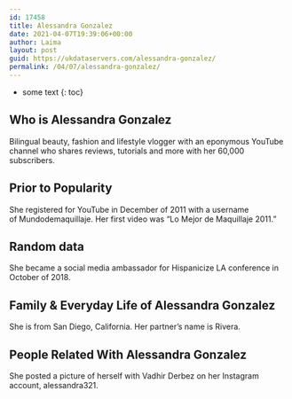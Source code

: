 ```yaml
---
id: 17458
title: Alessandra Gonzalez
date: 2021-04-07T19:39:06+00:00
author: Laima
layout: post
guid: https://ukdataservers.com/alessandra-gonzalez/
permalink: /04/07/alessandra-gonzalez/
---
```


* some text
{: toc}


## Who is Alessandra Gonzalez
                  
                  
                  
Bilingual beauty, fashion and lifestyle vlogger with an eponymous YouTube channel who shares reviews, tutorials and more with her 60,000 subscribers.
                  
              
            
              
            
                
                
                
## Prior to Popularity
                  
                  
                  
She registered for YouTube in December of 2011 with a username of Mundodemaquillaje. Her first video was &#8220;Lo Mejor de Maquillaje 2011.&#8221;
                  
              
            
              
            
                
                
                
## Random data
                  
                  
                  
She became a social media ambassador for Hispanicize LA conference in October of 2018.
                  
              
            
              
            
                
                
                
## Family & Everyday Life of Alessandra Gonzalez
                  
                  
                  
She is from San Diego, California. Her partner&#8217;s name is Rivera. 
                  
              
            
              
            
                
                
                
## People Related With Alessandra Gonzalez
                  
                  
                  
She posted a picture of herself with Vadhir Derbez on her Instagram account, alessandra321.
                  
              
            
              
            
                
              
            
              
              
            
            
              
            
          
          
          